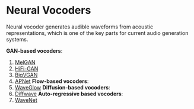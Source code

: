 # Neural Vocoders
Neural vocoder generates audible waveforms from acoustic representations, which is one of the key parts for current audio generation systems.

**GAN-based vocoders**: 
1. [MelGAN](https://arxiv.org/abs/1910.06711)
2. [HiFi-GAN](https://arxiv.org/abs/2010.05646)
4. [BigVGAN](https://arxiv.org/abs/2206.04658)
5. [APNet](https://arxiv.org/abs/2305.07952)
**Flow-based vocoders**:
1. [WaveGlow](https://arxiv.org/abs/1811.00002)
**Diffusion-based vocoders**:
1. [Diffwave](https://arxiv.org/abs/2009.09761)
**Auto-regressive based vocoders**:
1. [WaveNet](https://arxiv.org/abs/1609.03499)
